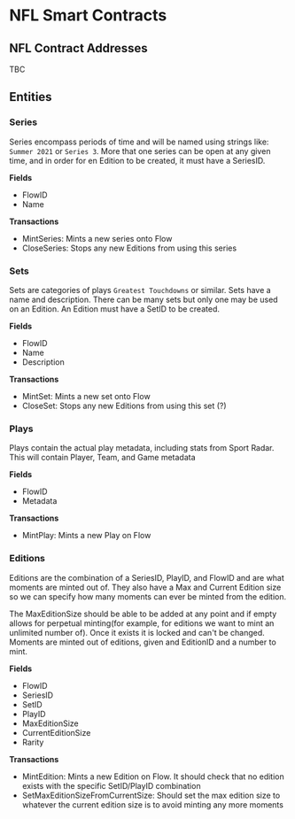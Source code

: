 # NFL Smart Contracts


## NFL Contract Addresses
TBC


## Entities

### Series
Series encompass periods of time and will be named using strings like: `Summer 2021` or `Series 3`. 
More that one series can be open at any given time, and in order for en Edition to be created, it must have a SeriesID.

**Fields**
- FlowID
- Name

**Transactions**
- MintSeries: Mints a new series onto Flow
- CloseSeries: Stops any new Editions from using this series

### Sets
Sets are categories of plays `Greatest Touchdowns` or similar. Sets have a name and description.
There can be many sets but only one may be used on an Edition. An Edition must have a SetID to be created.

**Fields**
- FlowID
- Name
- Description

**Transactions**
- MintSet: Mints a new set onto Flow
- CloseSet: Stops any new Editions from using this set (?)
### Plays
Plays contain the actual play metadata, including stats from Sport Radar. This will contain Player, Team, and Game metadata

**Fields**
- FlowID
- Metadata

**Transactions**
- MintPlay: Mints a new Play on Flow


### Editions
Editions are the combination of a SeriesID, PlayID, and FlowID and are what moments are minted out of.
They also have a Max and Current Edition size so we can specify how many moments can ever be minted from 
the edition. 

The MaxEditionSize should be able to be added at any point and if empty allows for perpetual minting(for example, for editions we want to mint an unlimited number of). 
Once it exists it is locked and can't be changed. 
Moments are minted out of editions, given and EditionID and a number to mint.

**Fields**
- FlowID
- SeriesID
- SetID
- PlayID
- MaxEditionSize
- CurrentEditionSize
- Rarity

**Transactions**
- MintEdition: Mints a new Edition on Flow. It should check that no edition exists with the specific SetID/PlayID combination
- SetMaxEditionSizeFromCurrentSize: Should set the max edition size to whatever the current edition size is to avoid minting any more moments
